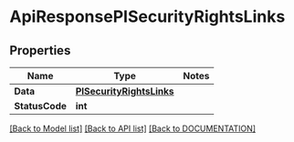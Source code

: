 # ApiResponsePISecurityRightsLinks

## Properties
Name | Type | Notes
------------ | ------------- | -------------
**Data** | **[**PISecurityRightsLinks**](../Model/PISecurityRightsLinks.md)**
**StatusCode** | **int**

[[Back to Model list]](../../DOCUMENTATION.md#documentation-for-models) [[Back to API list]](../../DOCUMENTATION.md#documentation-for-api-endpoints) [[Back to DOCUMENTATION]](../../DOCUMENTATION.md)
